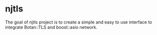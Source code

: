njtls
============================================================

The goal of njtls project is to create a simple and easy to use interface to integrate Botan::TLS and boost::asio network.



